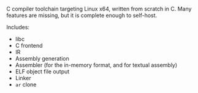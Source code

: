 C compiler toolchain targeting Linux x64, written from scratch in C. Many
features are missing, but it is complete enough to self-host.

Includes:

* libc
* C frontend
* IR
* Assembly generation
* Assembler (for the in-memory format, and for textual assembly)
* ELF object file output
* Linker
* `ar` clone
